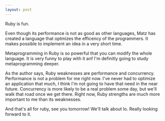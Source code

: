 ```yaml
---
layout: post
---
```

Ruby is fun.

Even though its performance is not as good as other languages, Matz has created a language that optmizes the efficency of the programmers. It makes possible to implement an idea in a very short time.

Metaprogramming in Ruby is so powerful that you can modify the whole language. It is very funny to play with it anf I'm definitly going to study metaprogramming deeper.

As the author says, Ruby weaknesses are performance and concurrency. Performance is not a problem for me right now. I've never had to optimize an application that much, I think I'm not going to have that need in the near future. Concurrency is more likely to be a real problem some day, but we'll walk that road once we get there. Right now, Ruby strengths are much more important to me than its weaknesses.

And that's all for ruby, see you tomorrow! We'll talk about Io. Really looking forward to it.



